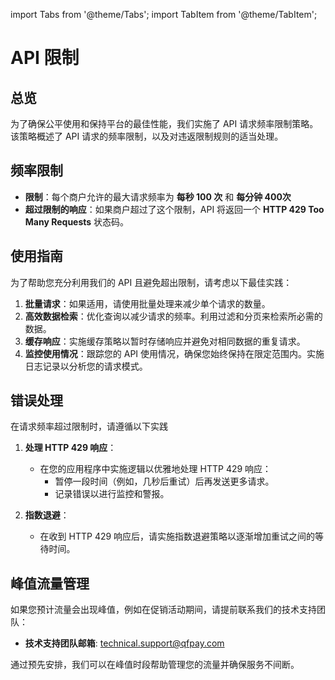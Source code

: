 import Tabs from '@theme/Tabs';
import TabItem from '@theme/TabItem';

# API 限制

## 总览
为了确保公平使用和保持平台的最佳性能，我们实施了 API 请求频率限制策略。该策略概述了 API 请求的频率限制，以及对违返限制规则的适当处理。

## 频率限制
- **限制**：每个商户允许的最大请求频率为 **每秒 100 次** 和 **每分钟 400次** 
- **超过限制的响应**：如果商户超过了这个限制，API 将返回一个 **HTTP 429 Too Many Requests** 状态码。

## 使用指南
为了帮助您充分利用我们的 API 且避免超出限制，请考虑以下最佳实践：

1. **批量请求**：如果适用，请使用批量处理来减少单个请求的数量。
2. **高效数据检索**：优化查询以减少请求的频率。利用过滤和分页来检索所必需的数据。
3. **缓存响应**：实施缓存策略以暂时存储响应并避免对相同数据的重复请求。
4. **监控使用情况**：跟踪您的 API 使用情况，确保您始终保持在限定范围内。实施日志记录以分析您的请求模式。

## 错误处理
在请求频率超过限制时，请遵循以下实践

1. **处理 HTTP 429 响应**：
   - 在您的应用程序中实施逻辑以优雅地处理 HTTP 429 响应：
     - 暂停一段时间（例如，几秒后重试）后再发送更多请求。
     - 记录错误以进行监控和警报。

2. **指数退避**：
   - 在收到 HTTP 429 响应后，请实施指数退避策略以逐渐增加重试之间的等待时间。

## 峰值流量管理
如果您预计流量会出现峰值，例如在促销活动期间，请提前联系我们的技术支持团队：

- **技术支持团队邮箱**: [technical.support@qfpay.com](mailto:technical.support@qfpay.com)

通过预先安排，我们可以在峰值时段帮助管理您的流量并确保服务不间断。
